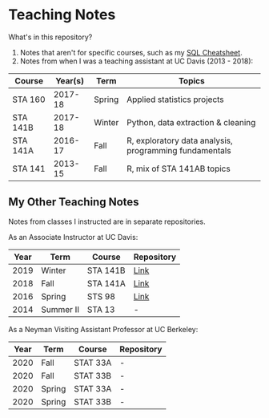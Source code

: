 # Teaching Notes

What's in this repository?

1. Notes that aren't for specific courses, such as my [SQL Cheatsheet][sql].
2. Notes from when I was a teaching assistant at UC Davis (2013 - 2018):

Course   | Year(s) | Term   | Topics
-------- | ------- | ------ | ------
STA 160  | 2017-18 | Spring | Applied statistics projects
STA 141B | 2017-18 | Winter | Python, data extraction & cleaning
STA 141A | 2016-17 | Fall   | R, exploratory data analysis, programming fundamentals
STA 141  | 2013-15 | Fall   | R, mix of STA 141AB topics

<!--
STA 135  | 2014    | Spring | Multivariate statistics, machine learning
-->

[sql]: workshops/sql_cheatsheet.pdf

## My Other Teaching Notes

Notes from classes I instructed are in separate repositories.

As an Associate Instructor at UC Davis:

Year  | Term       | Course     | Repository
----- | ---------- | ---------- | ------
2019  | Winter     | STA 141B   | [Link](https://github.com/2019-winter-ucdavis-sta141b/notes)
2018  | Fall       | STA 141A   | [Link](https://github.com/nick-ulle/2018-ucdavis-sta141a)
2016  | Spring     | STS 98     | [Link](https://github.com/2016-ucdavis-sts98/notes)
2014  | Summer II  | STA 13     | -

As a Neyman Visiting Assistant Professor at UC Berkeley:

Year | Term     | Course   | Repository
-----|----------|----------|------
2020 | Fall     | STAT 33A | -
2020 | Fall     | STAT 33B | -
2020 | Spring   | STAT 33A | -
2020 | Spring   | STAT 33B | -

